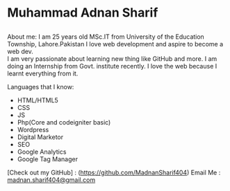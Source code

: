 # Muhammad Adnan Sharif

## 
About me:
I am 25 years old 
MSc.IT from University of the Education Township, Lahore.Pakistan 
I love web development and aspire to become a web dev.  
I am very passionate about learning new thing like 
GitHub and more. I am doing an Internship from Govt. 
institute recently. I love the web because I learnt everything 
from it. 

Languages that I know:

- HTML/HTML5
- CSS
- JS
- Php(Core and codeigniter basic)
- Wordpress
- Digital Marketor
- SEO
- Google Analytics 
- Google Tag Manager

[Check out my GitHub]	: (https://github.com/MadnanSharif404)
Email Me		:  madnan.sharif404@gmail.com
